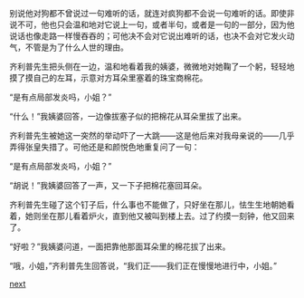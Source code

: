 
别说他对狗都不曾说过一句难听的话，就连对疯狗都不会说一句难听的话。即使非说不可，他也只会温和地对它说上一句，或者半句，或者是一句的一部分，因为他说话也像走路一样慢吞吞的；可他决不会对它说出难听的话，也决不会对它发火动气，不管是为了什么人世的理由。

齐利普先生把头侧在一边，温和地看着我的姨婆，微微地对她鞠了一个躬，轻轻地摸了摸自己的左耳，示意对方耳朵里塞着的珠宝商棉花。

“是有点局部发炎吗，小姐？”

“什么！”我姨婆回答，一边像拔塞子似的把棉花从耳朵里拔了出来。

齐利普先生被她这一突然的举动吓了一大跳——这是他后来对我母亲说的——几乎弄得张皇失措了。可他还是和颜悦色地重复问了一句：

“是有点局部发炎吗，小姐？”

“胡说！”我姨婆回答了一声，又一下子把棉花塞回耳朵。

齐利普先生碰了这个钉子后，什么事也不能做了，只好坐在那儿，怯生生地朝她看着，她则坐在那儿看着炉火，直到他又被叫到楼上去。过了约摸一刻钟，他又回来了。

“好啦？”我姨婆问道，一面把靠他那面耳朵里的棉花拔了出来。

“哦，小姐，”齐利普先生回答说，“我们正——我们正在慢慢地进行中，小姐。”

[next](page20)